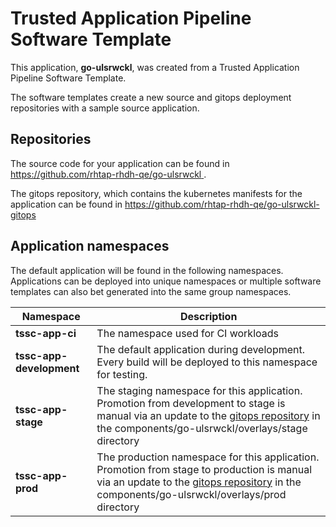 # Trusted Application Pipeline Software Template

This application, **go-ulsrwckl**, was created from a Trusted Application Pipeline Software Template.

The software templates create a new source and gitops deployment repositories with a sample source application. 

## Repositories

The source code for your application can be found in [https://github.com/rhtap-rhdh-qe/go-ulsrwckl ](https://github.com/rhtap-rhdh-qe/go-ulsrwckl ).
 
The gitops repository, which contains the kubernetes manifests for the application can be found in 
[https://github.com/rhtap-rhdh-qe/go-ulsrwckl-gitops ](https://github.com/rhtap-rhdh-qe/go-ulsrwckl-gitops ) 

## Application namespaces 

The default application will be found in the following namespaces. Applications can be deployed into unique namespaces or multiple software templates can also bet generated into the same group namespaces.  

|  Namespace   |  Description   |  
| -------- | -------- |
| **tssc-app-ci** | The namespace used for CI workloads |
| **tssc-app-development** | The default application during development. Every build will be deployed to this namespace for testing. |
| **tssc-app-stage** | The staging namespace for this application. Promotion from development to stage is manual via an update to the [gitops repository](https://github.com/rhtap-rhdh-qe/go-ulsrwckl-gitops ) in the components/go-ulsrwckl/overlays/stage directory |
| **tssc-app-prod** | The production namespace for this application. Promotion from stage to production is manual via an update to the [gitops repository](https://github.com/rhtap-rhdh-qe/go-ulsrwckl-gitops ) in the components/go-ulsrwckl/overlays/prod directory |